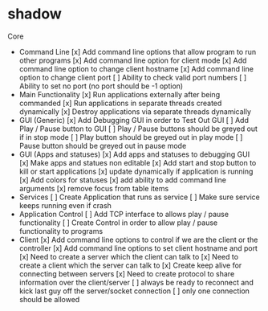 # shadow
Core
- Command Line
    [x] Add command line options that allow program to run other programs
    [x] Add command line option for client mode
    [x] Add command line option to change client hostname
    [x] Add command line option to change client port
    [ ] Ability to check valid port numbers
    [ ] Ability to set no port (no port should be -1 option)
- Main Functionality
    [x] Run applications externally after being commanded
    [x] Run applications in separate threads created dynamically
    [x] Destroy applications via separate threads dynamically
- GUI (Generic)
    [x] Add Debugging GUI in order to Test Out GUI
    [ ] Add Play / Pause button to GUI
    [ ] Play / Pause buttons should be greyed out if in stop mode
    [ ] Play button should be greyed out in play mode
    [ ] Pause button should be greyed out in pause mode
- GUI (Apps and statuses)
    [x] Add apps and statuses to debugging GUI
    [x] Make apps and statues non editable
    [x] Add start and stop button to kill or start applications
    [x] update dynamically if application is running
    [x] Add colors for statuses
    [x] add ability to add command line arguments
    [x] remove focus from table items
- Services
    [ ] Create Application that runs as service
    [ ] Make sure service keeps running even if crash
- Application Control
    [ ] Add TCP interface to allows play / pause functionality
    [ ] Create Control in order to allow play / pause functionality to programs
- Client
    [x] Add command line options to control if we are the client or the controller
    [x] Add command line options to set client hostname and port
    [x] Need to create a server which the client can talk to
    [x] Need to create a client which the server can talk to
    [x] Create keep alive for connecting between servers
    [x] Need to create protocol to share information over the client/server
    [ ] always be ready to reconnect and kick last guy off the server/socket connection
    [ ] only one connection should be allowed
